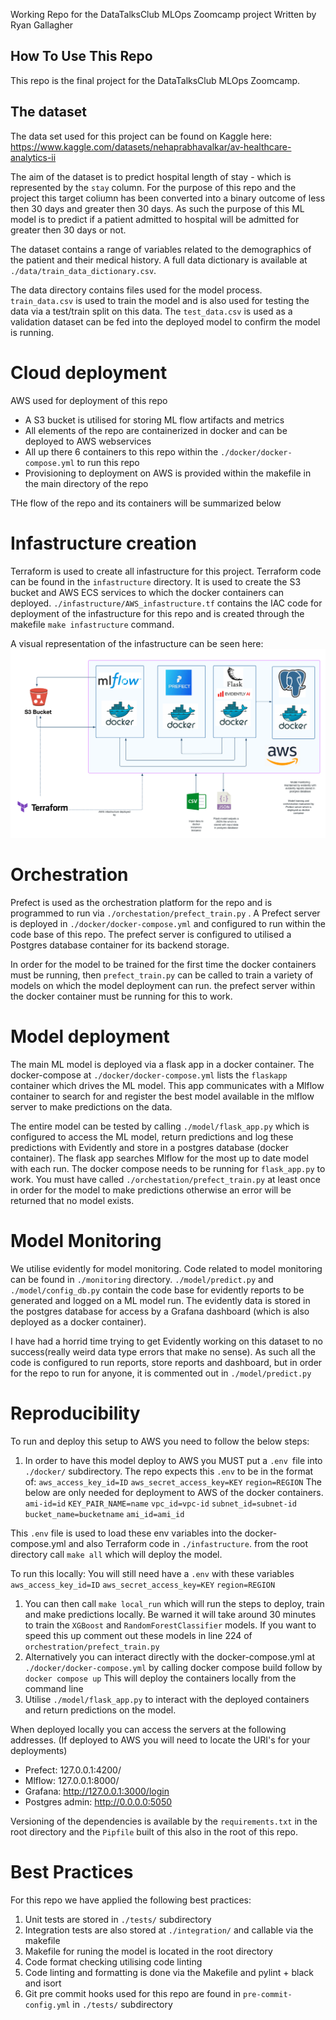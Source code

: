 Working Repo for the DataTalksClub MLOps Zoomcamp project
Written by Ryan Gallagher


## How To Use This Repo ##

This repo is the final project for the DataTalksClub MLOps Zoomcamp.

## The dataset

The data set used for this project can be found on Kaggle here: https://www.kaggle.com/datasets/nehaprabhavalkar/av-healthcare-analytics-ii


The aim of the dataset is to predict hospital length of stay - which is represented by the ``stay`` column. For the purpose of this repo and the project this target coliumn has been converted into a binary outcome of less then 30 days and greater then 30 days. As such the purpose of this ML model is to predict if a patient admitted to hospital will be admitted for greater then 30 days or not.

The dataset contains a range of variables related to the demographics of the patient and their medical history. A full data dictionary is available at `./data/train_data_dictionary.csv`. 

The data directory contains files used for the model process. `train_data.csv` is used to train the model and is also used for testing the data via a test/train split on this data. The `test_data.csv` is used as a validation dataset can be fed into the deployed model to confirm the model is running.


# Cloud deployment
AWS used for deployment of this repo
- A S3 bucket is utilised for storing ML flow artifacts and metrics
- All elements of the repo are containerized in docker and can be deployed to AWS webservices
- All up there 6 containers to this repo within the `./docker/docker-compose.yml` to run this repo
- Provisioning to deployment on AWS is provided within the makefile in the main directory of the repo

THe flow of the repo and its containers will be summarized below

# Infastructure creation
Terraform is used to create all infastructure for this project. Terraform code can be found in the `infastructure` directory. It is used to create the S3 bucket and AWS ECS services to which the docker containers can deployed. `./infastructure/AWS_infastructure.tf` contains the IAC code for deployment of the infastructure for this repo and is created through the makefile `make infastructure` command.

A visual representation of the infastructure can be seen here: <img src="./MLOps Workflow.png" title="Repo Layout">

# Orchestration
Prefect is used as the orchestration platform for the repo and is programmed to run via `./orchestation/prefect_train.py` . A Prefect server is deployed in `./docker/docker-compose.yml` and configured to run within the code base of this repo. The prefect server is configured to utilised a Postgres database container for its backend storage.

In order for the model to be trained for the first time the docker containers must be running, then `prefect_train.py` can be called to train a variety of models on which the model deployment can run. the prefect server within the docker container must be running for this to work.


# Model deployment
 The main ML model is deployed via a flask app in a docker container. The docker-compose at `./docker/docker-compose.yml` lists the  `flaskapp` container which drives the ML model. This app communicates with a Mlflow container to search for and register the best model available in the mlflow server to make predictions on the data.

 The entire model can be tested by calling `./model/flask_app.py` which is configured to access the ML model, return predictions and log these predictions with Evidently and store in a postgres database (docker container). The flask app searches Mlflow for the most up to date model with each run. The docker compose needs to be running for `flask_app.py` to work. You must have called `./orchestation/prefect_train.py` at least once in order for the model to make predictions otherwise an error will be returned that no model exists.


# Model Monitoring
We utilise evidently for model monitoring. Code related to model monitoring can be found in `./monitoring` directory. `./model/predict.py` and `./model/config_db.py` contain the code base for evidently reports to be generated and logged on a ML model run. The evidently data is stored in the postgres database for access by a Grafana dashboard (which is also deployed as a docker container).

I have had a horrid time trying to get Evidently working on this dataset to no success(really weird data type errors that make no sense). As such all the code is configured to run reports, store reports and dashboard, but in order for the repo to run for anyone, it is commented out in `./model/predict.py`

# Reproducibility
To run and deploy this setup to AWS you need to follow the below steps:
1. In order to have this model deploy to AWS you MUST put a `.env `file into `./docker/` subdirectory. The repo expects this `.env` to be in the format of:
`aws_access_key_id=ID`
`aws_secret_access_key=KEY`
`region=REGION`
The below are only needed for deployment to AWS of the docker containers.
`ami-id=id`
`KEY_PAIR_NAME=name`
`vpc_id=vpc-id`
`subnet_id=subnet-id`
`bucket_name=bucketname`
`ami_id=ami_id`

This `.env` file is used to load these env variables into the docker-compose.yml and also Terraform code in `./infastructure`. from the root directory call `make all` which will deploy the model.

To run this locally:
You will still need have a `.env` with these variables
`aws_access_key_id=ID`
`aws_secret_access_key=KEY`
`region=REGION`

1. You can then call `make local_run` which will run the steps to deploy, train and make predictions locally. Be warned it will take around 30 minutes to train the `XGBoost` and `RandomForestClassifier` models. If you want to speed this up comment out these models in line 224 of `orchestration/prefect_train.py`
2. Alternatively you can interact directly with the docker-compose.yml at `./docker/docker-compose.yml` by calling docker compose build follow by `docker compose up`
This will deploy the containers locally from the command line
3. Utilise `./model/flask_app.py` to interact with the deployed containers and return predictions on the model.

When deployed locally you can access the servers at the following addresses. (If deployed to AWS you will need to locate the  URI's for your deployments)
- Prefect: 127.0.0.1:4200/
- Mlflow: 127.0.0.1:8000/
- Grafana: http://127.0.0.1:3000/login
- Postgres admin: http://0.0.0.0:5050

Versioning of the dependencies is available by the `requirements.txt` in the root directory and the `Pipfile` built of this also in the root of this repo.


# Best Practices
For this repo we have applied the following best practices:
1. Unit tests are stored in `./tests/` subdirectory
2. Integration tests are also stored at `./integration/` and callable via the makefile
3. Makefile for runing the model is located in the root directory
4. Code format checking utilising code linting
5. Code linting and formatting is done via the Makefile and pylint + black and isort
6. Git pre commit hooks used for this repo are found in `pre-commit-config.yml` in `./tests/` subdirectory